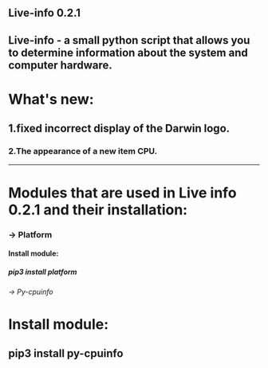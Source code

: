 **Live-info 0.2.1**
-------------------------------------------------------------
Live-info - a small python script that allows you to determine 
information about the system and computer hardware.
--------------------------------------------------------------
# What's new:
## 1.fixed incorrect display of the Darwin logo.
### 2.The appearance of a new item CPU.
---------------------------------------------------------------
# Modules that are used in Live info 0.2.1 and their installation:
### -> Platform
#### Install module:
##### pip3 install platform
###### -> Py-cpuinfo
# Install module:
## pip3 install py-cpuinfo
